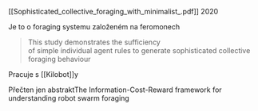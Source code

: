 [[Sophisticated_collective_foraging_with_minimalist_.pdf]]
2020

Je to o foraging systemu založeném na feromonech

>This study demonstrates the sufficiency  
of simple individual agent rules to generate sophisticated collective foraging behaviour

Pracuje s [[Kilobot]]y

Přečten jen abstraktThe Information-Cost-Reward framework for  
understanding robot swarm foraging